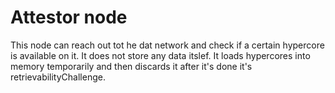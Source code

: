 # Attestor node

This node can reach out tot he dat network and check if a certain hypercore is available on it.
It does not store any data itslef. It loads hypercores into memory temporarily and then discards it after it's done it's retrievabilityChallenge.


